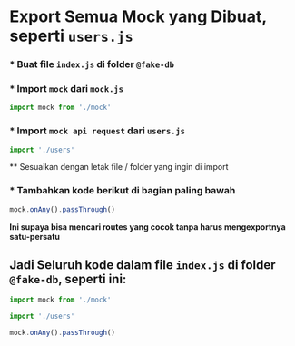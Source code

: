 # Export Semua Mock yang Dibuat, seperti `users.js`

### * Buat file `index.js` di folder `@fake-db`

### * Import `mock` dari `mock.js`

```javascript
import mock from './mock'
```

### * Import `mock api request` dari `users.js`

```javascript
import './users'
```

** Sesuaikan dengan letak file / folder yang ingin di import

### * Tambahkan kode berikut di bagian paling bawah

```javascript
mock.onAny().passThrough()
```

**Ini supaya bisa mencari routes yang cocok tanpa harus mengexportnya satu-persatu**

## Jadi Seluruh kode dalam file `index.js` di folder `@fake-db`, seperti ini:

```javascript
import mock from './mock'

import './users'

mock.onAny().passThrough()
```